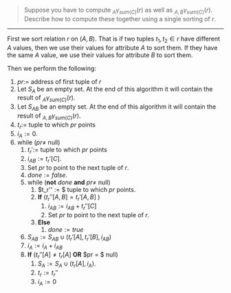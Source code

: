 > Suppose you have to compute $_A\gamma_{sum(C)}(r)$ as well as $_{A,B}\gamma_{sum(C)}(r)$. 
> Describe how to compute these together using a single sorting of $r$. 

--------------------------------

First we sort relation $r$ on $(A, B)$. That is if two tuples $t_1, t_2 \in r$ have different
$A$ values, then we use their values for attribute $A$ to sort them. If they have the same 
$A$ value, we use their values for attribute $B$ to sort them. 

Then we perform the following: 

1. $pr :=$ address of first tuple of $r$
2. Let $S_A$ be an empty set. At the end of this algorithm it will contain the result of 
$_A\gamma_{sum(C)}(r)$.
3. Let $S_{AB}$ be an empty set. At the end of this algorithm it will contain the result of 
$_{A,B}\gamma_{sum(C)}(r)$.
4. $t_r :=$ tuple to which $pr$ points
5. $i_A := 0$. 
6. while ($pr \neq$  null)
    1. $t_r' :=$ tuple to which $pr$ points
    2. $i_{AB} := t_r'[C]$. 
    3. Set $pr$ to point to the next tuple of $r$. 
    4. $done := false$. 
    5. while (**not** $done$ **and** $pr \neq$ null) 
        1. $t_r'' := $ tuple to which $pr$ points.
        2. **If** ($t_r''[{A, B}] = t_r'[{A, B}]$ )
            1. $i_{AB} := i_{AB} + t_r''[C]$
            2. Set $pr$ to point to the next tuple of $r$. 
        3. **Else**
            1. $done := true$
    6. $S_{AB} := S_{AB} \cup (t_r'[A], t_r'[B], i_{AB})$
    7. $i_A := i_A + i_{AB}$
    8. **If** ($t_r''[A] \neq t_r[A]$ **OR** $pr = $ null)
        1. $S_{A} := S_{A} \cup (t_r[A], i_{A})$.
        2. $t_r := t_r''$
        3. $i_A := 0$ 
        
        
